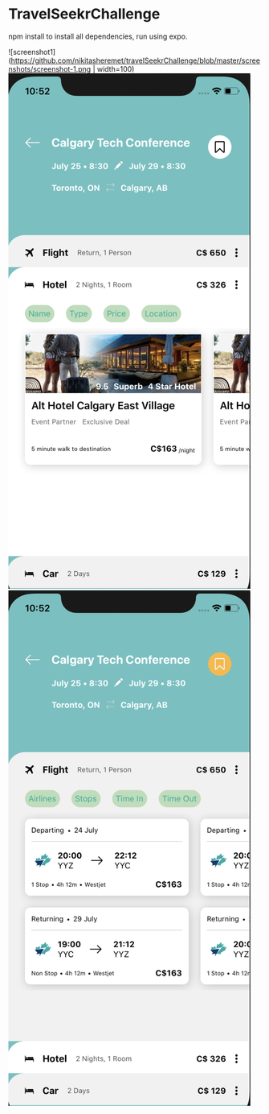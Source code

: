 # TravelSeekrChallenge

npm install to install all dependencies, run using expo.

![screenshot1](https://github.com/nikitasheremet/travelSeekrChallenge/blob/master/screenshots/screenshot-1.png | width=100)
![screenshot2](https://github.com/nikitasheremet/travelSeekrChallenge/blob/master/screenshots/screenshot-2.png)
![screenshot3](https://github.com/nikitasheremet/travelSeekrChallenge/blob/master/screenshots/screenshot-3.png)
